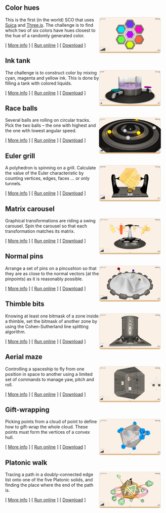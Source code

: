 &nbsp;

<!--
## LMS info

This SCO is used for experiments with SCORM 1.2-complient LMS. It shows the list of elements passed from the LMS to the SCORM. The elements that are read-write can be modified and sent back to the LMS.
-->

## Color hues

<a href="src/color-hues/color-hues.html"><img src="src/color-hues/docs/snapshot.jpg" width="200" style="float:right; border-radius: 0.5em; border-bottom: 0.3em BurlyWood solid;"></a> This is the first (in the world) SCO that uses [Suica](https://boytchev.github.io/suica/) and [Three.js](https://threejs.org/). The challenge is to find which two of six colors have hues closest to the hue of a randomly generated color.

[ <!-- markdown-link-check-disable -->[More info](src/color-hues/index.html)<!-- markdown-link-check-enable --> ] [ [Run online](src/color-hues/color-hues.html) ] [ [Download](bin/color-hues.zip) ]


## Ink tank

<a href="src/ink-tank/ink-tank.html"><img src="src/ink-tank/docs/snapshot.jpg" width="200" style="float:right; border-radius: 0.5em; border-bottom: 0.3em BurlyWood solid;"></a> The challenge is to construct color by mixing cyan, magenta and yellow ink. This is done by filling a tank with colored liquids.

[ <!-- markdown-link-check-disable -->[More info](src/ink-tank/index.html)<!-- markdown-link-check-enable --> ] [ [Run online](src/ink-tank/ink-tank.html) ] [ [Download](bin/ink-tank.zip) ]


## Race balls

<a href="src/race-balls/race-balls.html"><img src="src/race-balls/docs/snapshot.jpg" width="200" style="float:right; border-radius: 0.5em; border-bottom: 0.3em BurlyWood solid;"></a> Several balls are rolling on circular tracks. Pick the two balls &ndash; the one with highest and the one with lowest angular speed.

[ <!-- markdown-link-check-disable -->[More info](src/race-balls/index.html)<!-- markdown-link-check-enable --> ] [ [Run online](src/race-balls/race-balls.html) ] [ [Download](bin/race-balls.zip) ]


## Euler grill

<a href="src/euler-grill/euler-grill.html"><img src="src/euler-grill/docs/snapshot.jpg" width="200" style="float:right; border-radius: 0.5em; border-bottom: 0.3em BurlyWood solid;"></a> A polyhedron is spinning on a grill. Calculate the value of the Euler characteristic by counting vertices, edges, faces ... or only tunnels.

[ <!-- markdown-link-check-disable -->[More info](src/euler-grill/index.html)<!-- markdown-link-check-enable --> ] [ [Run online](src/euler-grill/euler-grill.html) ] [ [Download](bin/euler-grill.zip) ]


## Matrix carousel

<a href="src/matrix-carousel/matrix-carousel.html"><img src="src/matrix-carousel/docs/snapshot.jpg" width="200" style="float:right; border-radius: 0.5em; border-bottom: 0.3em BurlyWood solid;"></a> Graphical transformations are riding a swing carousel. Spin the carousel so that each transformation matches its matrix.

[ <!-- markdown-link-check-disable -->[More info](src/matrix-carousel/index.html)<!-- markdown-link-check-enable --> ] [ [Run online](src/matrix-carousel/matrix-carousel.html) ] [ [Download](bin/matrix-carousel.zip) ]


## Normal pins

<a href="src/normal-pins/normal-pins.html"><img src="src/normal-pins/docs/snapshot.jpg" width="200" style="float:right; border-radius: 0.5em; border-bottom: 0.3em BurlyWood solid;"></a> Arrange a set of pins on a pincushion so that they are as close to the normal vectors (at the pinpoints) as it is reasonably possible.

[ <!-- markdown-link-check-disable -->[More info](src/normal-pins/index.html)<!-- markdown-link-check-enable --> ] [ [Run online](src/normal-pins/normal-pins.html) ] [ [Download](bin/normal-pins.zip) ]


## Thimble bits

<a href="src/thimble-bits/thimble-bits.html"><img src="src/thimble-bits/docs/snapshot.jpg" width="200" style="float:right; border-radius: 0.5em; border-bottom: 0.3em BurlyWood solid;"></a> Knowing at least one bitmask of a zone inside a thimble, set the bitmask of another zone by using the Cohen-Sutherland line splitting algorithm.

[ <!-- markdown-link-check-disable -->[More info](src/thimble-bits/index.html)<!-- markdown-link-check-enable --> ] [ [Run online](src/thimble-bits/thimble-bits.html) ] [ [Download](bin/thimble-bits.zip) ]


## Aerial maze

<a href="src/aerial-maze/aerial-maze.html"><img src="src/aerial-maze/docs/snapshot.jpg" width="200" style="float:right; border-radius: 0.5em; border-bottom: 0.3em BurlyWood solid;"></a> Controlling a spaceship to fly from one position in space to another using a limited set of commands to manage yaw, pitch and roll.

[ <!-- markdown-link-check-disable -->[More info](src/aerial-maze/index.html)<!-- markdown-link-check-enable --> ] [ [Run online](src/aerial-maze/aerial-maze.html) ] [ [Download](bin/aerial-maze.zip) ]


## Gift-wrapping

<a href="src/gift-wrapping/gift-wrapping.html"><img src="src/gift-wrapping/docs/snapshot.jpg" width="200" style="float:right; border-radius: 0.5em; border-bottom: 0.3em BurlyWood solid;"></a> Picking points from a cloud of point to define how to gift-wrap the whole cloud. These points must form the vertices of a convex hull.

[ <!-- markdown-link-check-disable -->[More info](src/gift-wrapping/index.html)<!-- markdown-link-check-enable --> ] [ [Run online](src/gift-wrapping/gift-wrapping.html) ] [ [Download](bin/gift-wrapping.zip) ]


## Platonic walk

<a href="src/platonic-walk/platonic-walk.html"><img src="src/platonic-walk/docs/snapshot.jpg" width="200" style="float:right; border-radius: 0.5em; border-bottom: 0.3em BurlyWood solid;"></a> Tracing a path in a doubly-connected edge list onto one of the five Platonic solids, and finding the place where the end of the path is.

[ <!-- markdown-link-check-disable -->[More info](src/platonic-walk/index.html)<!-- markdown-link-check-enable --> ] [ [Run online](src/platonic-walk/platonic-walk.html) ] [ [Download](bin/platonic-walk.zip) ]
